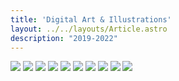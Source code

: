 ```yaml
---
title: 'Digital Art & Illustrations'
layout: ../../layouts/Article.astro
description: "2019-2022"
---
```

<div class="flex flex-col space-y-6">
  <img src="/assets/illustrations/cmbyn.png">
  <img src="/assets/illustrations/dancing.gif">
  <img src="/assets/illustrations/freshman.png">
  <img src="/assets/illustrations/nono.png">
  <img src="/assets/illustrations/palm.jpg">
  <img src="/assets/illustrations/self.png">
  <img src="/assets/illustrations/shanghai.gif">
  <img src="/assets/illustrations/winter.png">
  <img src="/assets/illustrations/selfcare2.png">
  <img src="/assets/illustrations/yellowsticker.png">

</div>